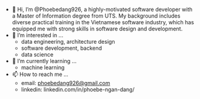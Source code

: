 - 👋 Hi, I’m @Phoebedang926, a highly-motivated software developer with a Master of Information degree from UTS. My background includes diverse practical training in the Vietnamese software industry, which has equipped me with strong skills in software design and development. 
- 👀 I’m interested in ... <br />
	* data engineering, architecture design <br />
 	* software development, backend <br />
  	* data science <br />
- 🌱 I’m currently learning ... <br />
	* machine learning <br />
- 📫 How to reach me ... <br />
	* email: phoebedang926@gmail.com <br />
  	* linkedin: linkedin.com/in/phoebe-ngan-dang/ <br />

<!---
Phoebedang926/Phoebedang926 is a ✨ special ✨ repository because its `README.md` (this file) appears on your GitHub profile.
You can click the Preview link to take a look at your changes.
--->
